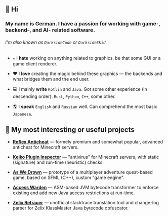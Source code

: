 ## 👋 Hi




### My name is German. I have a passion for working with game-, backend-, and AI- related software.

###### I'm also known as `DarksideCode` or `DarksideSkid`.


- 💀 I **hate** working on anything related to graphics, be that some GUI or a game client renderer.

- ❤️ I **love** creating the magic behind these graphics — the backends and what bridges them and the end user.

- 💻 I mainly **write** `Kotlin` and `Java`. Got some other experience (in descending order): `Rust`, `Python`, `C++`, some other.

- 🌎 I **speak** `English` and `Russian` well. Can comprehend the most basic `Japanese`.







## 📝 My most interesting or useful projects

- [**Reflex Anticheat**](https://github.com/MeGysssTaa/reflex-anticheat-internals) — formely premium and somewhat popular, advanced anticheat for Minecraft servers.

- [**Keiko Plugin Inspector**](https://github.com/MeGysssTaa/keiko-plugin-inspector) — "antivirus" for Minecraft servers, with static (signature) and run-time (heuristic) checks.
  
- [**As We Drown**](https://github.com/AsWeDrown) — prototype of a multiplayer adventure quest-based game, based on SFML (C++), custom "game engine".

- [**Access Warden**](https://github.com/MeGysssTaa/access-warden) — ASM-based JVM bytecode transformer to enforce existing and add new Java access restrictions at run-time.

- [**Zelix Retracer**](https://github.com/MeGysssTaa/zelix-retracer) — unofficial stacktrace translation tool and change-log parser for Zelix KlassMaster Java bytecode obfuscator.





